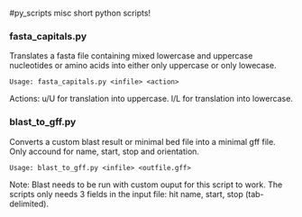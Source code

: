 #py_scripts
misc short python scripts!

### fasta_capitals.py

Translates a fasta file containing mixed lowercase and uppercase nucleotides or amino acids into either only uppercase or only lowecase.

    Usage: fasta_capitals.py <infile> <action>

Actions: u/U for translation into uppercase. l/L for translation into lowercase.

### blast_to_gff.py

Converts a custom blast result or minimal bed file into a minimal gff file. Only accound for name, start, stop and orientation.

    Usage: blast_to_gff.py <infile> <outfile.gff>

Note: Blast needs to be run with custom ouput for this script to work. The scripts only needs 3 fields in the input file: hit name, start, stop (tab-delimited).
